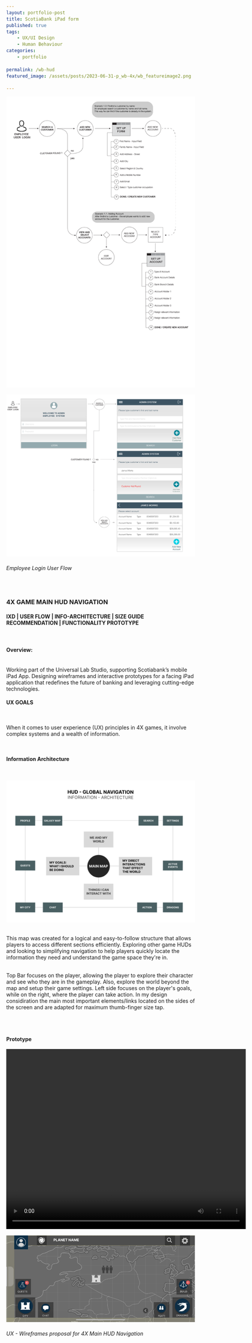 ```yaml
---
layout: portfolio-post
title: ScotiaBank iPad form
published: true
tags: 
    - UX/UI Design
    - Human Behaviour
categories:
    - portfolio
    
permalink: /wb-hud
featured_image: /assets/posts/2023-06-31-p_wb-4x/wb_featureimage2.png

---
```


![userflow](<../assets/posts/2019-10-10-ScotiaBank/Artboard.png> "userflow")

![userflow](<../assets/posts/2019-10-10-ScotiaBank/Artboard 1 copy.png> "userflow")

###### Employee Login User Flow

<br> 

### 4X GAME MAIN HUD NAVIGATION 


#### IXD | USER FLOW | INFO-ARCHITECTURE | SIZE GUIDE RECOMMENDATION | FUNCTIONALITY PROTOTYPE  

<br>

#### Overview:

<br>
Working part of the Universal Lab Studio, supporting Scotiabank’s mobile iPad App. Designing wireframes and interactive prototypes for a facing iPad application that redefines the future of banking and leveraging cutting-edge technologies. 

<br>

#### UX GOALS 

<br>

When it comes to user experience (UX) principles in 4X games, it involve complex systems and a wealth of information.  

<br>

#### Information Architecture 


<br>

![information-architecture](/assets/posts/2023-06-31-p_wb-4x/wb-i-a_hud.png "information-architecture")


<br>
This map was created for a logical and easy-to-follow structure that allows players to access different sections efficiently. 
Exploring other game HUDs and looking to simplifying navigation to help players quickly locate the information they need and understand the game space they're in. 

<br> Top Bar focuses on the player, allowing the player to explore their character and see who they are in the gameplay.
Also, explore the world beyond the map and setup their game settings.
Left side focuses on the player's goals, while on the right, where the player can take action. 
In my design considiration the main most important elements/links located on the sides of the screen and are adapted for maximum thumb-finger size tap.

<br>

<br>

#### Prototype

<p><video id="scenario-1" class="video-js vjs-default-skin vjs-big-play-centered" controls
  preload="auto" width="640" height="480" data-setup='{}'>
   <source src="assets/posts/2023-06-31-p_wb-4x/wb_hud.mov" type='video/mp4'>
 </video></p>


![hud wireframe](assets/posts/2023-06-31-p_wb-4x/TileMap_Hud.png "hud wireframe")
###### UX - Wireframes proposal for 4X Main HUD Navigation

<br>
